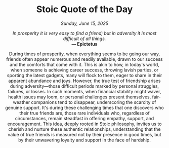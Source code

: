 <h1 align="center">Stoic Quote of the Day</h1>
<p align="center"><em><!--date-start-->Sunday, June 15, 2025<!--date-end--></em></p>
<p align="center">
    <em><!--START_SECTION:quote-text-->
In prosperity it is very easy to find a friend; but in adversity it is most difficult of all things.
<!--END_SECTION:quote-text--></em><br>
    <strong>— <!--START_SECTION:quote-author-->
Epictetus
<!--END_SECTION:quote-author--></strong>
</p>

<p align="center" style="max-width:600px;margin:0 auto;">
<!--START_SECTION:quote-interpretation-->
During times of prosperity, when everything seems to be going our way, friends often appear numerous and readily available, drawn to our success and the comforts that come with it. This is akin to how, in today's world, when someone is achieving career success, throwing lavish parties, or sporting the latest gadgets, many will flock to them, eager to share in their apparent abundance and joys. However, the true test of friendship arises during adversity—those difficult periods marked by personal struggles, failures, or losses. In such moments, when financial stability might waver, health issues may loom, or personal challenges present themselves, fair-weather companions tend to disappear, underscoring the scarcity of genuine support. It's during these challenging times that one discovers who their true friends are, those rare individuals who, regardless of circumstances, remain steadfast in offering empathy, support, and encouragement. This idea, deeply rooted in Stoic philosophy, invites us to cherish and nurture these authentic relationships, understanding that the value of true friends is measured not by their presence in good times, but by their unwavering loyalty and support in the face of hardship.
<!--END_SECTION:quote-interpretation-->
</p>
